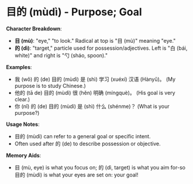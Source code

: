 # **目的 (mùdì) - Purpose; Goal**

**Character Breakdown**:  
- **目 (mù)**: "eye," "to look." Radical at top is "目 (mù)" meaning "eye."  
- **的 (dì)**: "target," particle used for possession/adjectives. Left is "白 (bái, white)" and right is "勺 (sháo, spoon)."

**Examples**:  
- 我 (wǒ) 的 (de) 目的 (mùdì) 是 (shì) 学习 (xuéxí) 汉语 (Hànyǔ)。 (My purpose is to study Chinese.)  
- 他的 (tā de) 目的 (mùdì) 很 (hěn) 明确 (míngquè)。 (His goal is very clear.)  
- 你 (nǐ) 的 (de) 目的 (mùdì) 是 (shì) 什么 (shénme)？ (What is your purpose?)

**Usage Notes**:  
- 目的 (mùdì) can refer to a general goal or specific intent.  
- Often used after 的 (de) to describe possession or objective.

**Memory Aids**:  
- 目 (mù, eye) is what you focus on; 的 (dì, target) is what you aim for-so 目的 (mùdì) is what your eyes are set on: your goal!